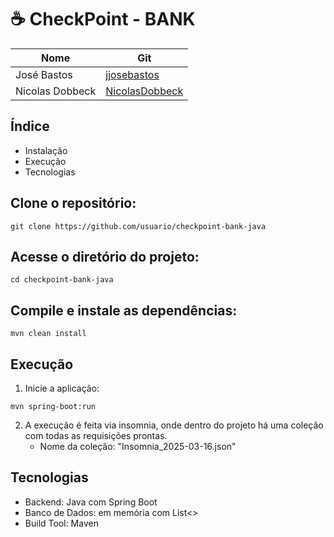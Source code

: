 # ☕ CheckPoint - BANK

| Nome    | Git |
| ---      | ---       |
| José Bastos |   [jjosebastos](https://github.com/jjosebastos)      |
| Nicolas Dobbeck     |  [NicolasDobbeck](https://github.com/NicolasDobbeck)    |

## Índice
- Instalação
- Execução
- Tecnologias

## Clone o repositório:

```
git clone https://github.com/usuario/checkpoint-bank-java
``` 

## Acesse o diretório do projeto:

```
cd checkpoint-bank-java
```

## Compile e instale as dependências:

```
mvn clean install
```

## Execução

1. Inicie a aplicação:
```mvn
mvn spring-boot:run
```
2. A execução é feita via insomnia, onde dentro do projeto há uma coleção com todas as requisições prontas.
   - Nome da coleção: "Insomnia_2025-03-16.json"

## Tecnologias
- Backend: Java com Spring Boot
- Banco de Dados: em memória com List<>
- Build Tool: Maven
